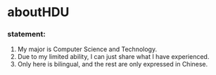 # aboutHDU
### statement:
  1. My major is Computer Science and Technology.
  2. Due to my limited ability, I can just share what I have experienced.
  3. Only here is bilingual, and the rest are only expressed in Chinese.
